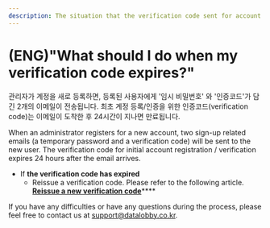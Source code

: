 ```yaml
---
description: The situation that the verification code sent for account registration expires
---
```


# \(ENG\)"What should I do when my verification code expires?"

관리자가 계정을 새로 등록하면, 등록된 사용자에게 '임시 비밀번호' 와 '인증코드'가 담긴 2개의 이메일이 전송됩니다. 최초 계정 등록/인증을 위한 인증코드\(verification code\)는 이메일이 도착한 후 24시간이 지나면 만료됩니다.

When an administrator registers for a new account, two sign-up related emails \(a temporary password and a verification code\) will be sent to the new user. The verification code for initial account registration / verification expires 24 hours after the email arrives.

* If **the verification code has expired**  
  * Reissue a verification code. Please refer to the following article. [**Reissue a new verification code**](../undefined-2/setup/0./1-2.-2.md)\*\*\*\*

If you have any difficulties or have any questions during the process, please feel free to contact us at support@datalobby.co.kr.

